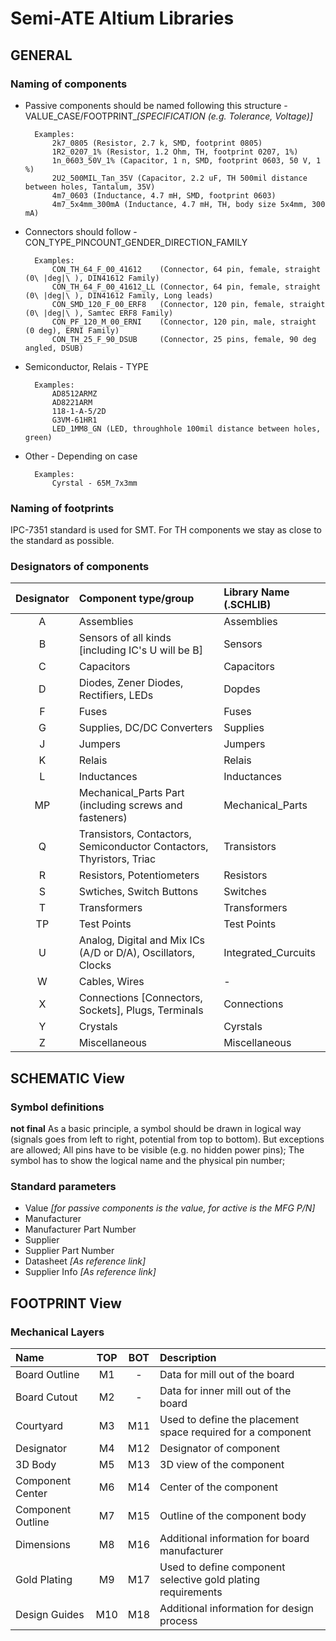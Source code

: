# Semi-ATE Altium Libraries

## GENERAL

### Naming of components

- Passive components should be named following this structure - VALUE_CASE/FOOTPRINT_*[SPECIFICATION (e.g. Tolerance, Voltage)]*

        Examples:
            2k7_0805 (Resistor, 2.7 k, SMD, footprint 0805)
            1R2_0207_1% (Resistor, 1.2 Ohm, TH, footprint 0207, 1%)
			1n_0603_50V_1% (Capacitor, 1 n, SMD, footprint 0603, 50 V, 1 %)
            2U2_500MIL_Tan_35V (Capacitor, 2.2 uF, TH 500mil distance between holes, Tantalum, 35V)
            4m7_0603 (Inductance, 4.7 mH, SMD, footprint 0603)
			4m7_5x4mm_300mA (Inductance, 4.7 mH, TH, body size 5x4mm, 300 mA)
        
- Connectors should follow - CON_TYPE_PINCOUNT_GENDER_DIRECTION_FAMILY

	    Examples:
		    CON_TH_64_F_00_41612	(Connector, 64 pin, female, straight (0\ |deg|\ ), DIN41612 Family)
			CON_TH_64_F_00_41612_LL	(Connector, 64 pin, female, straight (0\ |deg|\ ), DIN41612 Family, Long leads)
		    CON_SMD_120_F_00_ERF8 	(Connector, 120 pin, female, straight (0\ |deg|\ ), Samtec ERF8 Family)
		    CON_PF_120_M_00_ERNI	(Connector, 120 pin, male, straight (0 deg), ERNI Family)
		    CON_TH_25_F_90_DSUB		(Connector, 25 pins, female, 90 deg angled, DSUB)
		
- Semiconductor, Relais - TYPE

	    Examples:
		    AD8512ARMZ
		    AD8221ARM
			118-1-A-5/2D
			G3VM-61HR1
		    LED_1MM8_GN (LED, throughhole 100mil distance between holes, green)

- Other - Depending on case
	    
		Examples:
		    Cyrstal - 65M_7x3mm

### Naming of footprints

IPC-7351 standard is used for SMT. For TH components we stay as close to the standard as possible.

### Designators of components

| Designator | Component type/group | Library Name (.SCHLIB)|
|:---:|:---|:---|
|A|Assemblies|Assemblies|
|B|Sensors of all kinds [including IC's U will be B]|Sensors|
|C|Capacitors|Capacitors|
|D|Diodes, Zener Diodes, Rectifiers, LEDs|Dopdes|
|F|Fuses|Fuses|
|G|Supplies, DC/DC Converters|Supplies|
|J|Jumpers|Jumpers|
|K|Relais|Relais|
|L|Inductances|Inductances|
|MP|Mechanical_Parts Part (including screws and fasteners)|Mechanical_Parts|
|Q|Transistors, Contactors, Semiconductor Contactors, Thyristors, Triac|Transistors|
|R|Resistors, Potentiometers|Resistors|
|S|Swtiches, Switch Buttons|Switches|
|T|Transformers|Transformers|
|TP|Test Points|Test Points|
|U|Analog, Digital and Mix ICs (A/D or D/A), Oscillators, Clocks|Integrated_Curcuits|
|W|Cables, Wires|-|
|X|Connections [Connectors, Sockets], Plugs, Terminals|Connections|
|Y|Crystals|Cyrstals|
|Z|Miscellaneous|Miscellaneous|

## SCHEMATIC View

### Symbol definitions

**not final**
As a basic principle, a symbol should be drawn in logical way (signals goes from left to right, potential from top to bottom). But exceptions are allowed;
All pins have to be visible (e.g. no hidden power pins);
The symbol has to show the logical name and the physical pin number;


### Standard parameters

- Value *[for passive components is the value, for active is the MFG P/N]*
- Manufacturer
- Manufacturer Part Number
- Supplier
- Supplier Part Number
- Datasheet *[As reference link]*
- Supplier Info *[As reference link]*

## FOOTPRINT View

### Mechanical Layers

| Name | TOP | BOT | Description |
|:---------|:---:|:---:|:---------|
| Board Outline | M1 | - | Data for mill out of the board |
| Board Cutout | M2 | - | Data for inner mill out of the board |
| Courtyard | M3 | M11 | Used to define the placement space required for a component |
| Designator | M4 | M12 | Designator of component |
| 3D Body | M5 | M13 | 3D view of the component |
| Component Center | M6 | M14 | Center of the component |
| Component Outline | M7 | M15 | Outline of the component body |
| Dimensions | M8 | M16 | Additional information for board manufacturer |
| Gold Plating | M9 | M17 | Used to define component selective gold plating requirements |
| Design Guides | M10 | M18 | Additional information for design process |
